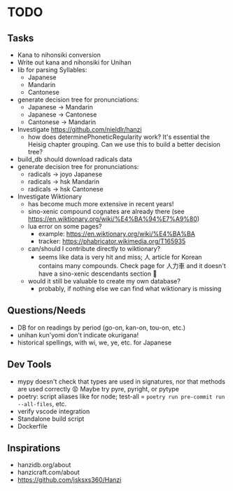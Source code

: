 # TODO

## Tasks

* Kana to nihonsiki conversion
* Write out kana and nihonsiki for Unihan
* lib for parsing Syllables:
    - Japanese
    - Mandarin
    - Cantonese
* generate decision tree for pronunciations:
    - Japanese -> Mandarin
    - Japanese -> Cantonese
    - Cantonese -> Mandarin
* Investigate https://github.com/nieldlr/hanzi
    - how does determinePhoneticRegularity work? It's essential the Heisig chapter grouping. Can we use this to build a better decision tree?
* build_db should download radicals data
* generate decision tree for pronunciations:
    - radicals -> joyo Japanese
    - radicals -> hsk Mandarin
    - radicals -> hsk Cantonese
* Investigate Wiktionary
    - has become much more extensive in recent years!
    - sino-xenic compound cognates are already there (see https://en.wiktionary.org/wiki/%E4%BA%94%E7%A9%80)
    - lua error on some pages?
        - example: https://en.wiktionary.org/wiki/%E4%BA%BA
        - tracker: https://phabricator.wikimedia.org/T165935
    - can/should I contribute directly to wiktionary?
        - seems like data is very hit and miss; 人 article for Korean contains many compounds. Check page for 人力車 and it doesn't have a sino-xenic descendants section 🤔
    - would it still be valuable to create my own database?
        - probably, if nothing else we can find what wiktionary is missing

## Questions/Needs

* DB for on readings by period (go-on, kan-on, tou-on, etc.)
* unihan kun'yomi don't indicate okurigana!
* historical spellings, with wi, we, ye, etc. for Japanese

## Dev Tools
* mypy doesn't check that types are used in signatures, nor that methods are used correctly 😡 Maybe try pyre, pyright, or pytype
* poetry: script aliases like for node; test-all = `poetry run pre-commit run --all-files`, etc.
* verify vscode integration
* Standalone build script
* Dockerfile

## Inspirations

* hanzidb.org/about
* hanzicraft.com/about
* https://github.com/jsksxs360/Hanzi
